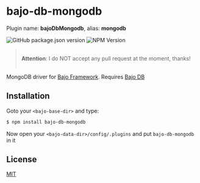 # bajo-db-mongodb

Plugin name: **bajoDbMongodb**, alias: **mongodb**

![GitHub package.json version](https://img.shields.io/github/package-json/v/ardhi/bajo-db-mongodb) ![NPM Version](https://img.shields.io/npm/v/bajo-db-mongodb)

> <br />**Attention**: I do NOT accept any pull request at the moment, thanks!<br /><br />

MongoDB driver for [Bajo Framework](https://github.com/ardhi/bajo). Requires [Bajo DB](https://github.com/ardhi/bajo-db)

## Installation

Goto your ```<bajo-base-dir>``` and type:

```bash
$ npm install bajo-db-mongodb
```

Now open your ```<bajo-data-dir>/config/.plugins``` and put ```bajo-db-mongodb``` in it

## License

[MIT](LICENSE)

